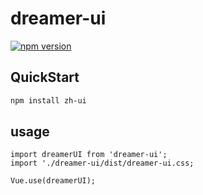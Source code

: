 # dreamer-ui
[![npm version](https://badge.fury.io/js/dreamer-ui.svg)](https://badge.fury.io/js/dreamer-ui)
## QuickStart
```bash
npm install zh-ui
```

## usage
```
import dreamerUI from 'dreamer-ui';
import './dreamer-ui/dist/dreamer-ui.css;

Vue.use(dreamerUI);
```

